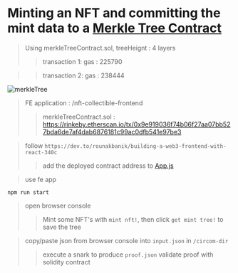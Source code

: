 # Minting an NFT and committing the mint data to a [Merkle Tree Contract](https://github.com/alienflip/zku/blob/main/week_1/nft-collectible-frontend/merkleTreeContract.sol)

> Using merkleTreeContract.sol,  treeHeignt : 4 layers
> > transaction 1: gas : 225790

> > transaction 2: gas : 238444

![merkleTree](https://github.com/alienflip/zku/blob/main/week_1/nft-collectible-frontend/Screenshot%20(37).png)

> FE application : /nft-collectible-frontend
> > merkleTreeContract.sol : https://rinkeby.etherscan.io/tx/0x9e919036f74b06f27aa07bb527bda6de7af4dab6876181c99ac0dfb541e97be3

> follow `https://dev.to/rounakbanik/building-a-web3-frontend-with-react-340c`
> > add the deployed contract address to [App.js](https://github.com/alienflip/zku/blob/main/week_1/nft-collectible-frontend/src/App.js)

> use fe app
```
npm run start
```

> open browser console
> > Mint some NFT's with `mint nft!`, then click `get mint tree!` to save the tree

> copy/paste json from browser console into `input.json` in `/circom-dir`
> > execute a snark to produce `proof.json`
> > validate proof with solidity contract
